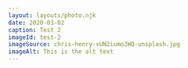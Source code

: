 ```yaml
---
layout: layouts/photo.njk
date: 2020-03-02
caption: Test 2
imageId: test-2
imageSource: chris-henry-vUN2iumoJWQ-unsplash.jpg
imageAlt: This is the alt text
---
```

